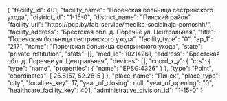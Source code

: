 {
    "facility_id": 401,
    "facility_name": "Поречская больница сестринского ухода",
    "district_id": "1-15-0",
    "district_name": "Пинский район",
    "facility_url": "https:\/\/pcp.by\/fab_service\/mediko-socialnaja-pomoshh\/",
    "facility_address": "Брестская обл. д. Поречье ул. Центральная",
    "title": "Поречская больница сестринского ухода",
    "facility_type": "0",
    "ap_1": "217",
    "name": "Поречская больница сестринского ухода",
    "state": "private institution",
    "stats": [],
    "med_id": 10214261,
    "address": "Брестская обл. д. Поречье ул. Центральная",
    "devices": [],
    "coord_x_y": {
        "crs": {
            "type": "name",
            "properties": {
                "name": "EPSG:4326"
            }
        },
        "type": "Point",
        "coordinates": [
            25.8157,
            52.2815
        ]
    },
    "place_name": "Пинск",
    "place_type": "city",
    "localties_key": 17,
    "year_of_closing": null,
    "year_of_opening": "0",
    "healthcare_facility_key": 401,
    "administrative_division_id": "1-15-0"
}